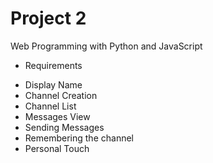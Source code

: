 # Project 2

Web Programming with Python and JavaScript

* Requirements
- Display Name
- Channel Creation
- Channel List
- Messages View
- Sending Messages
- Remembering the channel
- Personal Touch